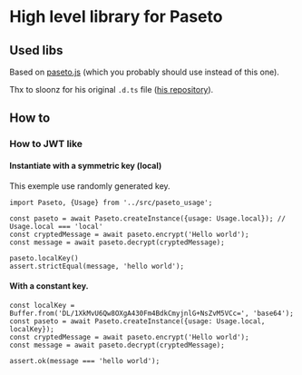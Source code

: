 # High level library for Paseto

## Used libs 

Based on [paseto.js](https://www.npmjs.com/package/paseto.js) (which you probably should use instead of this one).

Thx to sloonz for his original `.d.ts` file ([his repository](https://github.com/sloonz/paseto.js)).

## How to

### How to JWT like

#### Instantiate with a symmetric key (local)

This exemple use randomly generated key.
```
import Paseto, {Usage} from '../src/paseto_usage';

const paseto = await Paseto.createInstance({usage: Usage.local}); // Usage.local === 'local'
const cryptedMessage = await paseto.encrypt('Hello world');
const message = await paseto.decrypt(cryptedMessage);

paseto.localKey() 
assert.strictEqual(message, 'hello world');
```

#### With a constant key.

```
const localKey = Buffer.from('DL/1XkMvU6Qw8OXgA430Fm4BdkCmyjnlG+NsZvM5VCc=', 'base64');
const paseto = await Paseto.createInstance({usage: Usage.local, localKey});
const cryptedMessage = await paseto.encrypt('Hello world');
const message = await paseto.decrypt(cryptedMessage);

assert.ok(message === 'hello world');
```
